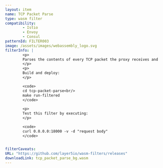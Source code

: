 ```yaml
---
layout: item
name: TCP Packet Parse
type: wasm filter
compatibility:
        - Istio
        - Envoy
        - Consul
patternId: FILTER003
image: /assets/images/webassembly_logo.svg
filterInfo: |
        <p>
        Parses the contents of every TCP packet the proxy receives and logs it.
        </p>
        <p>
        Build and deploy:
        </p>

        <code>
        cd tcp-packet-parse<br/>
        make run-filtered
        </code>
        
        <p>
        Test this filter by executing:
        </p>

        <code>
        curl 0.0.0.0:18000 -v -d "request body"
        </code>
        

filterCaveats: 
URL: "https://github.com/layer5io/wasm-filters/releases"
downloadLink: tcp_packet_parse_bg.wasm
---
```

